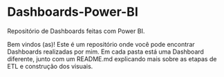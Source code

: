 # Dashboards-Power-BI

Repositório de Dashboards feitas com Power BI.

Bem vindos (as)! Este é um repositório onde você pode encontrar Dashboards realizadas por mim. Em cada pasta está uma Dashboard diferente, junto com um README.md explicando mais sobre as etapas de ETL e construção dos visuais.
